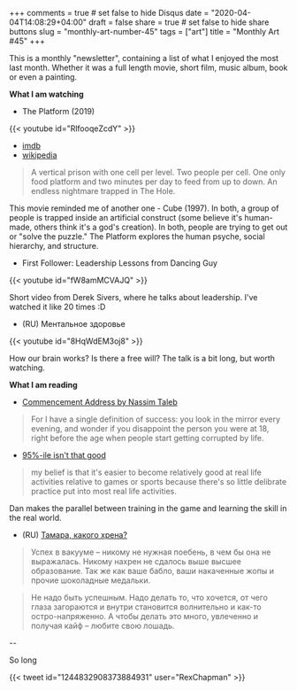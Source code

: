 +++
comments = true	# set false to hide Disqus
date = "2020-04-04T14:08:29+04:00"
draft = false
share = true	# set false to hide share buttons
slug = "monthly-art-number-45"
tags = ["art"]
title = "Monthly Art #45"
+++

This is a monthly "newsletter", containing a list of what I enjoyed the most
last month. Whether it was a full length movie, short film, music album, book
or even a painting.

<!--more-->

**What I am watching**

* The Platform (2019)

{{< youtube id="RlfooqeZcdY" >}}

  - [imdb](https://www.imdb.com/title/tt8228288/)
  - [wikipedia](https://en.wikipedia.org/wiki/The_Platform_(film))

> A vertical prison with one cell per level. Two people per cell. One only food platform and two minutes per day to feed from up to down. An endless nightmare trapped in The Hole.

This movie reminded me of another one - Cube (1997). In both, a group of people
is trapped inside an artificial construct (some believe it's human-made, others
think it's a god's creation). In both, people are trying to get out or "solve
the puzzle." The Platform explores the human psyche, social hierarchy, and
structure.

* First Follower: Leadership Lessons from Dancing Guy

{{< youtube id="fW8amMCVAJQ" >}}

Short video from Derek Sivers, where he talks about leadership. I've watched it
like 20 times :D

* (RU) Ментальное здоровье

{{< youtube id="8HqWdEM3oj8" >}}

How our brain works? Is there a free will? The talk is a bit long, but worth
watching.

**What I am reading**

* [Commencement Address by Nassim Taleb](https://medium.com/@nntaleb/commencement-address-american-university-in-beirut-2016-a5c6d57984b)

> For I have a single definition of success: you look in the mirror every evening, and wonder if you disappoint the person you were at 18, right before the age when people start getting corrupted by life.

* [95%-ile isn't that good](https://danluu.com/p95-skill/)

> my belief is that it's easier to become relatively good at real life activities relative to games or sports because there's so little delibrate practice put into most real life activities.

Dan makes the parallel between training in the game and learning the skill in
the real world.

* (RU) [Тамара, какого хрена?](https://www.facebook.com/0d0nata/posts/2443519559232664)

> Успех в вакууме – никому не нужная поебень, в чем бы она не выражалась. Никому нахрен не сдалось выше высшее образование. Так же как ваше бабло, ваши накаченные жопы и прочие шоколадные медальки.

> Не надо быть успешным. Надо делать то, что хочется, от чего глаза загораются и внутри становится волнительно и как-то остро-напряженно. А чтобы делать это много, увлеченно и получая кайф – любите свою лошадь.

--

So long

{{< tweet id="1244832908373884931" user="RexChapman" >}}
